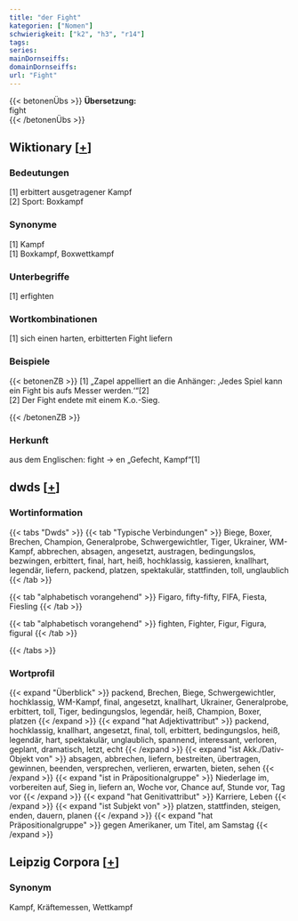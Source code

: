```yaml
---
title: "der Fight"
kategorien: ["Nomen"]
schwierigkeit: ["k2", "h3", "r14"]
tags:
series:
mainDornseiffs:
domainDornseiffs:
url: "Fight"
---
```


{{< betonenÜbs >}}
**Übersetzung:**  
fight  
{{< /betonenÜbs >}}

## Wiktionary [[+](https://de.wiktionary.org/wiki/Fight)]

### Bedeutungen
[1] erbittert ausgetragener Kampf  
[2] Sport: Boxkampf  

### Synonyme
[1] Kampf  
[1] Boxkampf, Boxwettkampf  

### Unterbegriffe
[1] erfighten  

### Wortkombinationen
[1] sich einen harten, erbitterten Fight liefern  

### Beispiele
{{< betonenZB >}}
[1] „Zapel appelliert an die Anhänger: ‚Jedes Spiel kann ein Fight bis aufs Messer werden.‘“[2]  
[2] Der Fight endete mit einem K.o.-Sieg.  

{{< /betonenZB >}}
### Herkunft
aus dem Englischen: fight → en „Gefecht, Kampf“[1]  



## dwds [[+](https://www.dwds.de/wb/Fight)]

### Wortinformation
{{< tabs "Dwds" >}}
{{< tab "Typische Verbindungen" >}}
Biege, Boxer, Brechen, Champion, Generalprobe, Schwergewichtler, Tiger, Ukrainer, WM-Kampf, abbrechen, absagen, angesetzt, austragen, bedingungslos, bezwingen, erbittert, final, hart, heiß, hochklassig, kassieren, knallhart, legendär, liefern, packend, platzen, spektakulär, stattfinden, toll, unglaublich
{{< /tab >}}

{{< tab "alphabetisch vorangehend" >}}
Figaro, fifty-fifty, FIFA, Fiesta, Fiesling
{{< /tab >}}

{{< tab "alphabetisch vorangehend" >}}
fighten, Fighter, Figur, Figura, figural
{{< /tab >}}

{{< /tabs >}}

### Wortprofil
{{< expand "Überblick" >}} packend, Brechen, Biege, Schwergewichtler, hochklassig, WM-Kampf, final, angesetzt, knallhart, Ukrainer, Generalprobe, erbittert, toll, Tiger, bedingungslos, legendär, heiß, Champion, Boxer, platzen {{< /expand >}}
{{< expand "hat Adjektivattribut" >}} packend, hochklassig, knallhart, angesetzt, final, toll, erbittert, bedingungslos, heiß, legendär, hart, spektakulär, unglaublich, spannend, interessant, verloren, geplant, dramatisch, letzt, echt {{< /expand >}}
{{< expand "ist Akk./Dativ-Objekt von" >}} absagen, abbrechen, liefern, bestreiten, übertragen, gewinnen, beenden, versprechen, verlieren, erwarten, bieten, sehen {{< /expand >}}
{{< expand "ist in Präpositionalgruppe" >}} Niederlage im, vorbereiten auf, Sieg in, liefern an, Woche vor, Chance auf, Stunde vor, Tag vor {{< /expand >}}
{{< expand "hat Genitivattribut" >}} Karriere, Leben {{< /expand >}}
{{< expand "ist Subjekt von" >}} platzen, stattfinden, steigen, enden, dauern, planen {{< /expand >}}
{{< expand "hat Präpositionalgruppe" >}} gegen Amerikaner, um Titel, am Samstag {{< /expand >}}

## Leipzig Corpora [[+](https://corpora.uni-leipzig.de/en/res?word=Fight&corpusId=deu_newscrawl-public_2018)]


### Synonym
Kampf, Kräftemessen, Wettkampf


